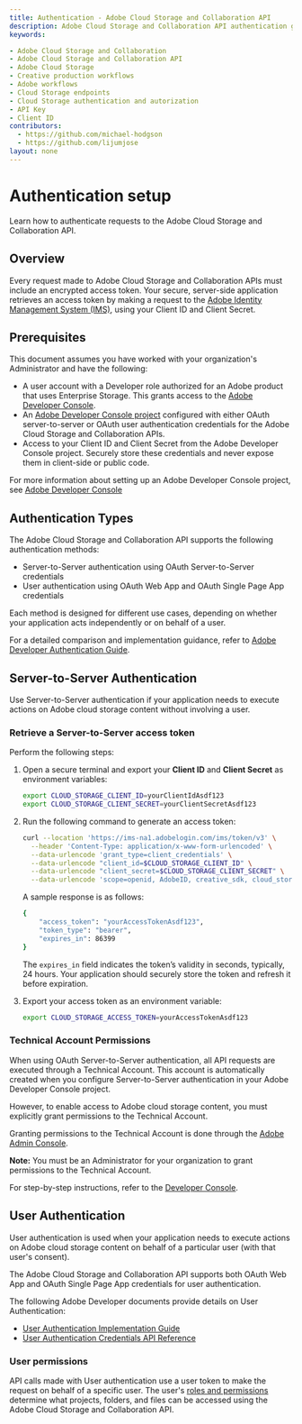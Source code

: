 ```yaml
---
title: Authentication - Adobe Cloud Storage and Collaboration API
description: Adobe Cloud Storage and Collaboration API authentication guide
keywords:

- Adobe Cloud Storage and Collaboration
- Adobe Cloud Storage and Collaboration API
- Adobe Cloud Storage
- Creative production workflows
- Adobe workflows
- Cloud Storage endpoints
- Cloud Storage authentication and autorization
- API Key
- Client ID
contributors:
  - https://github.com/michael-hodgson
  - https://github.com/lijumjose
layout: none
---
```


# Authentication setup

Learn how to authenticate requests to the Adobe Cloud Storage and Collaboration API.

## Overview

Every request made to Adobe Cloud Storage and Collaboration APIs must include an encrypted access token. Your secure, server-side application retrieves an access token by making a request to the [Adobe Identity Management System (IMS)](https://www.adobe.com/content/dam/cc/en/trust-center/ungated/whitepapers/corporate/adobe-identity-management-services-security-overview.pdf), using your Client ID and Client Secret.

## Prerequisites

This document assumes you have worked with your organization's Administrator and have the following:

- A user account with a Developer role authorized for an Adobe product that uses Enterprise Storage. This grants access to the [Adobe Developer Console](https://developer.adobe.com/).
- An [Adobe Developer Console project](https://developer.adobe.com/developer-console/docs/guides/projects/projects-empty/) configured with either OAuth server-to-server or OAuth user authentication credentials for the Adobe Cloud Storage and Collaboration APIs.
- Access to your Client ID and Client Secret from the Adobe Developer Console project. Securely store these credentials and never expose them in client-side or public code.

For more information about setting up an Adobe Developer Console project, see [Adobe Developer Console](./developer-console.md)

## Authentication Types

The Adobe Cloud Storage and Collaboration API supports the following authentication methods:

- Server-to-Server authentication using OAuth Server-to-Server credentials
- User authentication using OAuth Web App and OAuth Single Page App credentials

Each method is designed for different use cases, depending on whether your application acts independently or on behalf of a user.

For a detailed comparison and implementation guidance, refer to [Adobe Developer Authentication Guide](https://developer.adobe.com/developer-console/docs/guides/authentication/).

## Server-to-Server Authentication

Use Server-to-Server authentication if your application needs to execute actions on Adobe cloud storage content without involving a user.

### Retrieve a Server-to-Server access token

Perform the following steps:

1. Open a secure terminal and export your **Client ID** and **Client Secret** as environment variables:

   ```bash
   export CLOUD_STORAGE_CLIENT_ID=yourClientIdAsdf123
   export CLOUD_STORAGE_CLIENT_SECRET=yourClientSecretAsdf123
   ```

2. Run the following command to generate an access token:

   ```bash
   curl --location 'https://ims-na1.adobelogin.com/ims/token/v3' \
     --header 'Content-Type: application/x-www-form-urlencoded' \
     --data-urlencode 'grant_type=client_credentials' \
     --data-urlencode "client_id=$CLOUD_STORAGE_CLIENT_ID" \
     --data-urlencode "client_secret=$CLOUD_STORAGE_CLIENT_SECRET" \
     --data-urlencode 'scope=openid, AdobeID, creative_sdk, cloud_storage_collab_api'
   ```

   A sample response is as follows:

   ```bash
   {
       "access_token": "yourAccessTokenAsdf123",
       "token_type": "bearer",
       "expires_in": 86399
   }
   ```

   The `expires_in` field indicates the token’s validity in seconds, typically, 24 hours. Your application should securely store the token and refresh it before expiration.

3. Export your access token as an environment variable:

   ```bash
   export CLOUD_STORAGE_ACCESS_TOKEN=yourAccessTokenAsdf123
   ```

### Technical Account Permissions

When using OAuth Server-to-Server authentication, all API requests are executed through a Technical Account. This account is automatically created when you configure Server-to-Server authentication in your Adobe Developer Console project.

However, to enable access to Adobe cloud storage content, you must explicitly grant permissions to the Technical Account.

Granting permissions to the Technical Account is done through the [Adobe Admin Console](https://adminconsole.adobe.com/).

**Note:** You must be an Administrator for your organization to grant permissions to the Technical Account.

For step-by-step instructions, refer to the [Developer Console](./developer-console.md).

## User Authentication

User authentication is used when your application needs to execute actions on Adobe cloud storage content on behalf of a particular user (with that user's consent).

The Adobe Cloud Storage and Collaboration API supports both OAuth Web App and OAuth Single Page App credentials for user authentication.

The following Adobe Developer documents provide details on User Authentication:

- [User Authentication Implementation Guide](https://developer.adobe.com/developer-console/docs/guides/authentication/UserAuthentication/implementation)
- [User Authentication Credentials API Reference](https://developer.adobe.com/developer-console/docs/guides/authentication/UserAuthentication/ims#fetching-access-tokens)

### User permissions

API calls made with User authentication use a user token to make the request on behalf of a specific user. The user's [roles and permissions](https://file+.vscode-resource.vscode-cdn.net/Users/mhodgson/Library/CloudStorage/OneDrive-Adobe/Adobe_Projects/Development/torii/docs/public/src/pages/concepts/permissions/index.md) determine what projects, folders, and files can be accessed using the Adobe Cloud Storage and Collaboration API.
